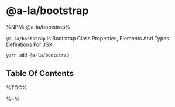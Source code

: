 # @a-la/bootstrap

%NPM: @a-la/bootstrap%

`@a-la/bootstrap` is Bootstrap Class Properties, Elements And Types Definitions For JSX.

```sh
yarn add @a-la/bootstrap
```

## Table Of Contents

%TOC%

%~%